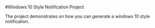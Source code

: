 #Windows 10 Style Notification Project

The project demonstrates on how you can generate a windows 10 style notification.